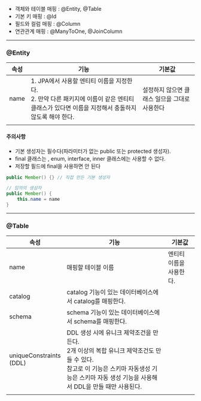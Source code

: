 * 객체와 테이블 매핑 : @Entity, @Table
* 기본 키 매핑 : @Id
* 필드와 컬럼 매핑 : @Column
* 연관관계 매핑 : @ManyToOne, @JoinColumn
---
### @Entity
| 속성 | 기능                                           | 기본값 |
| ---- | ---------------------------------------------- | ------ |
| name | 1. JPA에서 사용할 엔티티 이름을 지정한다. <br> 2. 만약 다른 패키지에 이름이 같은 엔티티 클래스가 있다면 이름을 지정해서 충돌하지 않도록 해야 한다. | 설정하지 않으면 클래스 일므을 그대로 사용한다        |
|      |                                                |        |

#### 주의사항
* 기본 생성자는 필수다(파라미터가 없는 public 또는 protected 생성자).
* final 클래스는 , enum, interface, inner 클래스에는 사용할 수 없다.
* 저장할 필드에 final을 사용하면 안 된다
```java
public Member() {} // 직접 만든 기본 생성자

// 임의의 생성자
public Member() {
	this.name = name
}
```

---
### @Table
| 속성                          | 기능                                                                                                                                                                                                   | 기본값                  |
| ----------------------------- | ------------------------------------------------------------------------------------------------------------------------------------------------------------------------------------------------------ | ----------------------- |
| name                          | 매핑할 테이블 이름                                                                                                                                                                                     | 엔티티 이름을 사용한다. |
| catalog                       | catalog 기능이 있는 데이터베이스에서 catalog를 매핑한다.                                                                                                                                               |                         |
| schema                        | schema 기능이 있는 데이터베이스에서 schema를 매핑한다.                                                                                                                                                 |                         |
| uniqueConstraints <br/> (DDL) | DDL 생성 시에 유니크 제약조건을 만든다. <br/> 2개 이상의 복합 유니크 제약조건도 만들 수 있다. <br/> 참고로 이 기능은 스키마 자동생성 기능은 스키마 자동 생성 기능을 사용해서 DDL을 만들 때만 사용된다. |                         |
|                               |                                                                                                                                                                                                        |                         |

